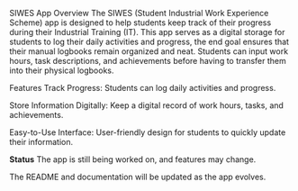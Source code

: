 SIWES App
Overview
The SIWES (Student Industrial Work Experience Scheme) app is designed to help students keep track of their progress during their Industrial Training (IT). This app serves as a digital storage for students to log their daily activities and progress, the end goal ensures that their manual logbooks remain organized and neat. Students can input work hours, task descriptions, and achievements before having to transfer them into their physical logbooks.

Features
Track Progress: Students can log daily activities and progress.

Store Information Digitally: Keep a digital record of work hours, tasks, and achievements.

Easy-to-Use Interface: User-friendly design for students to quickly update their information.


**Status**
The app is still being worked on, and features may change.

The README and documentation will be updated as the app evolves.

